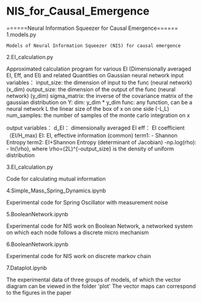 # NIS_for_Causal_Emergence

======Neural Information Squeezer for Causal Emergence======
1.models.py

    Models of Neural Information Squeezer (NIS) for causal emergence

2.EI_calculation.py

Approximated calculation program for various EI (Dimensionally averaged EI, Eff, and EI) and related 
Quantities on Gaussian neural network
input variables：
input_size: the dimension of input to the func (neural network) (x_dim)
output_size: the dimension of the output of the func (neural network) (y_dim)
sigma_matrix: the inverse of the covariance matrix of the gaussian distribution on Y: dim: y_dim * y_dim
func: any function, can be a neural network
L the linear size of the box of x on one side (-L,L)
num_samples: the number of samples of the monte carlo integration on x

output variables：
d_EI： dimensionally averaged EI
eff： EI coefficient （EI/H_max)
EI: EI, effective information (common)
term1: - Shannon Entropy
term2: EI+Shannon Entropy (determinant of Jacobian)
-np.log(rho): - ln(\rho), where \rho=(2L)^{-output_size} is the density of uniform distribution

3.EI_calculation.py
    
Code for calculating mutual information

4.Simple_Mass_Spring_Dynamics.ipynb
    
Experimental code for Spring Oscillator with measurement noise

5.BooleanNetwork.ipynb
    
Experimental code for NIS work on Boolean Network, a networked system on which each node follows a discrete micro mechanism

6.BooleanNetwork.ipynb
    
Experimental code for NIS work on discrete markov chain

7.Dataplot.ipynb
    
The experimental data of three groups of models, of which the vector diagram can be viewed in the folder 'plot'
The vector maps can correspond to the figures in the paper
